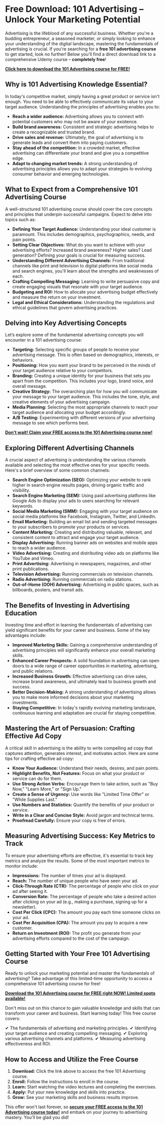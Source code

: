 # Free Download: 101 Advertising – Unlock Your Marketing Potential

Advertising is the lifeblood of any successful business. Whether you're a budding entrepreneur, a seasoned marketer, or simply looking to enhance your understanding of the digital landscape, mastering the fundamentals of advertising is crucial. If you're searching for a **free 101 advertising course** to get started, look no further! Below you'll find a direct download link to a comprehensive Udemy course – **completely free**!

[**Click here to download the 101 Advertising course for FREE!**](https://udemywork.com/101-advertising)

## Why is 101 Advertising Knowledge Essential?

In today's competitive market, simply having a great product or service isn't enough. You need to be able to effectively communicate its value to your target audience. Understanding the principles of advertising enables you to:

*   **Reach a wider audience:** Advertising allows you to connect with potential customers who may not be aware of your existence.
*   **Build brand awareness:** Consistent and strategic advertising helps to create a recognizable and trusted brand.
*   **Drive sales and revenue:** Ultimately, the goal of advertising is to generate leads and convert them into paying customers.
*   **Stay ahead of the competition:** In a crowded market, effective advertising can differentiate your brand and give you a competitive edge.
*   **Adapt to changing market trends:** A strong understanding of advertising principles allows you to adapt your strategies to evolving consumer behavior and emerging technologies.

## What to Expect from a Comprehensive 101 Advertising Course

A well-structured 101 advertising course should cover the core concepts and principles that underpin successful campaigns. Expect to delve into topics such as:

*   **Defining Your Target Audience:** Understanding your ideal customer is paramount. This includes demographics, psychographics, needs, and pain points.
*   **Setting Clear Objectives:** What do you want to achieve with your advertising efforts? Increased brand awareness? Higher sales? Lead generation? Defining your goals is crucial for measuring success.
*   **Understanding Different Advertising Channels:** From traditional channels like print and television to digital platforms like social media and search engines, you'll learn about the strengths and weaknesses of each.
*   **Crafting Compelling Messaging:** Learning to write persuasive copy and create engaging visuals that resonate with your target audience.
*   **Budgeting and ROI:** How to allocate your advertising budget effectively and measure the return on your investment.
*   **Legal and Ethical Considerations:** Understanding the regulations and ethical guidelines that govern advertising practices.

## Delving into Key Advertising Concepts

Let’s explore some of the fundamental advertising concepts you will encounter in a 101 advertising course:

*   **Targeting:** Selecting specific groups of people to receive your advertising message. This is often based on demographics, interests, or behaviors.
*   **Positioning:** How you want your brand to be perceived in the minds of your target audience relative to your competitors.
*   **Branding:** Creating a unique identity for your business that sets you apart from the competition. This includes your logo, brand voice, and overall message.
*   **Creative Strategy:** The overarching plan for how you will communicate your message to your target audience. This includes the tone, style, and creative elements of your advertising campaign.
*   **Media Planning:** Selecting the most appropriate channels to reach your target audience and allocating your budget accordingly.
*   **A/B Testing:** Experimenting with different versions of your advertising message to see which performs best.

[**Don't wait! Claim your FREE access to the 101 Advertising course now!**](https://udemywork.com/101-advertising)

## Exploring Different Advertising Channels

A crucial aspect of advertising is understanding the various channels available and selecting the most effective ones for your specific needs. Here's a brief overview of some common channels:

*   **Search Engine Optimization (SEO):** Optimizing your website to rank higher in search engine results pages, driving organic traffic and visibility.
*   **Search Engine Marketing (SEM):** Using paid advertising platforms like Google Ads to display your ads to users searching for relevant keywords.
*   **Social Media Marketing (SMM):** Engaging with your target audience on social media platforms like Facebook, Instagram, Twitter, and LinkedIn.
*   **Email Marketing:** Building an email list and sending targeted messages to your subscribers to promote your products or services.
*   **Content Marketing:** Creating and distributing valuable, relevant, and consistent content to attract and engage your target audience.
*   **Display Advertising:** Running banner ads on websites and mobile apps to reach a wider audience.
*   **Video Advertising:** Creating and distributing video ads on platforms like YouTube and Vimeo.
*   **Print Advertising:** Advertising in newspapers, magazines, and other print publications.
*   **Television Advertising:** Running commercials on television channels.
*   **Radio Advertising:** Running commercials on radio stations.
*   **Out-of-Home (OOH) Advertising:** Advertising in public spaces, such as billboards, posters, and transit ads.

## The Benefits of Investing in Advertising Education

Investing time and effort in learning the fundamentals of advertising can yield significant benefits for your career and business. Some of the key advantages include:

*   **Improved Marketing Skills:** Gaining a comprehensive understanding of advertising principles will significantly enhance your overall marketing skills.
*   **Enhanced Career Prospects:** A solid foundation in advertising can open doors to a wide range of career opportunities in marketing, advertising, and public relations.
*   **Increased Business Growth:** Effective advertising can drive sales, increase brand awareness, and ultimately lead to business growth and success.
*   **Better Decision-Making:** A strong understanding of advertising allows you to make more informed decisions about your marketing investments.
*   **Staying Competitive:** In today's rapidly evolving marketing landscape, continuous learning and adaptation are crucial for staying competitive.

## Mastering the Art of Persuasion: Crafting Effective Ad Copy

A critical skill in advertising is the ability to write compelling ad copy that captures attention, generates interest, and motivates action. Here are some tips for crafting effective ad copy:

*   **Know Your Audience:** Understand their needs, desires, and pain points.
*   **Highlight Benefits, Not Features:** Focus on what your product or service can do for them.
*   **Use Strong Action Verbs:** Encourage them to take action, such as "Buy Now," "Learn More," or "Sign Up."
*   **Create a Sense of Urgency:** Use words like "Limited Time Offer" or "While Supplies Last."
*   **Use Numbers and Statistics:** Quantify the benefits of your product or service.
*   **Write in a Clear and Concise Style:** Avoid jargon and technical terms.
*   **Proofread Carefully:** Ensure your copy is free of errors.

## Measuring Advertising Success: Key Metrics to Track

To ensure your advertising efforts are effective, it's essential to track key metrics and analyze the results. Some of the most important metrics to monitor include:

*   **Impressions:** The number of times your ad is displayed.
*   **Reach:** The number of unique people who have seen your ad.
*   **Click-Through Rate (CTR):** The percentage of people who click on your ad after seeing it.
*   **Conversion Rate:** The percentage of people who take a desired action after clicking on your ad (e.g., making a purchase, signing up for a newsletter).
*   **Cost Per Click (CPC):** The amount you pay each time someone clicks on your ad.
*   **Cost Per Acquisition (CPA):** The amount you pay to acquire a new customer.
*   **Return on Investment (ROI):** The profit you generate from your advertising efforts compared to the cost of the campaign.

## Getting Started with Your Free 101 Advertising Course

Ready to unlock your marketing potential and master the fundamentals of advertising? Take advantage of this limited-time opportunity to access a comprehensive 101 advertising course for free!

[**Download the 101 Advertising course for FREE right NOW! Limited spots available!**](https://udemywork.com/101-advertising)

Don't miss out on this chance to gain valuable knowledge and skills that can transform your career and business. Start learning today! This free course covers:

✔ The fundamentals of advertising and marketing principles.
✔ Identifying your target audience and creating compelling messaging.
✔ Exploring various advertising channels and platforms.
✔ Measuring advertising effectiveness and ROI.

## How to Access and Utilize the Free Course

1.  **Download:** Click the link above to access the free 101 Advertising course.
2.  **Enroll:** Follow the instructions to enroll in the course.
3.  **Learn:** Start watching the video lectures and completing the exercises.
4.  **Apply:** Put your new knowledge and skills into practice.
5.  **Grow:** See your marketing skills and business results improve.

This offer won't last forever, so [**secure your FREE access to the 101 Advertising course today!**](https://udemywork.com/101-advertising) and embark on your journey to advertising mastery. You'll be glad you did!
